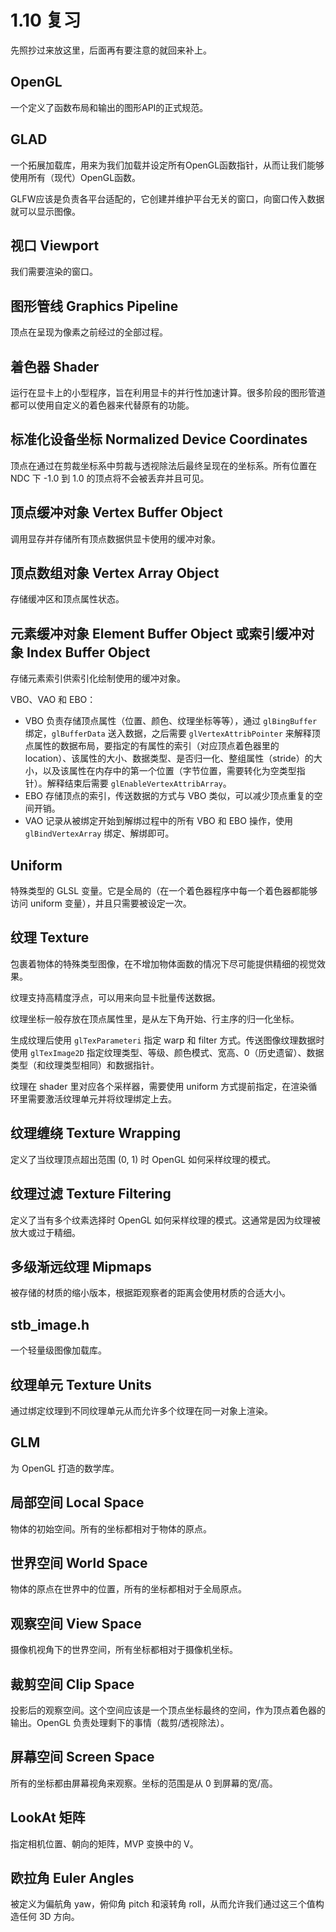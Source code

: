 # 1.10 复习

先照抄过来放这里，后面再有要注意的就回来补上。

## OpenGL

一个定义了函数布局和输出的图形API的正式规范。

## GLAD

一个拓展加载库，用来为我们加载并设定所有OpenGL函数指针，从而让我们能够使用所有（现代）OpenGL函数。

GLFW应该是负责各平台适配的，它创建并维护平台无关的窗口，向窗口传入数据就可以显示图像。

## 视口 Viewport

我们需要渲染的窗口。

## 图形管线 Graphics Pipeline

顶点在呈现为像素之前经过的全部过程。

## 着色器 Shader

运行在显卡上的小型程序，旨在利用显卡的并行性加速计算。很多阶段的图形管道都可以使用自定义的着色器来代替原有的功能。

## 标准化设备坐标 Normalized Device Coordinates

顶点在通过在剪裁坐标系中剪裁与透视除法后最终呈现在的坐标系。所有位置在 NDC 下 -1.0 到 1.0 的顶点将不会被丢弃并且可见。

## 顶点缓冲对象 Vertex Buffer Object

调用显存并存储所有顶点数据供显卡使用的缓冲对象。

## 顶点数组对象 Vertex Array Object

存储缓冲区和顶点属性状态。

## 元素缓冲对象 Element Buffer Object 或索引缓冲对象 Index Buffer Object

存储元素索引供索引化绘制使用的缓冲对象。

VBO、VAO 和 EBO：

- VBO 负责存储顶点属性（位置、颜色、纹理坐标等等），通过 `glBingBuffer` 绑定，`glBufferData` 送入数据，之后需要 `glVertexAttribPointer` 来解释顶点属性的数据布局，要指定的有属性的索引（对应顶点着色器里的 location）、该属性的大小、数据类型、是否归一化、整组属性（stride）的大小，以及该属性在内存中的第一个位置（字节位置，需要转化为空类型指针）。解释结束后需要 `glEnableVertexAttribArray`。
- EBO 存储顶点的索引，传送数据的方式与 VBO 类似，可以减少顶点重复的空间开销。
- VAO 记录从被绑定开始到解绑过程中的所有 VBO 和 EBO 操作，使用 `glBindVertexArray` 绑定、解绑即可。

## Uniform

特殊类型的 GLSL 变量。它是全局的（在一个着色器程序中每一个着色器都能够访问 uniform 变量），并且只需要被设定一次。

## 纹理 Texture

包裹着物体的特殊类型图像，在不增加物体面数的情况下尽可能提供精细的视觉效果。

纹理支持高精度浮点，可以用来向显卡批量传送数据。

纹理坐标一般存放在顶点属性里，是从左下角开始、行主序的归一化坐标。

生成纹理后使用 `glTexParameteri` 指定 warp 和 filter 方式。传送图像纹理数据时使用 `glTexImage2D` 指定纹理类型、等级、颜色模式、宽高、0（历史遗留）、数据类型（和纹理类型相同）和数据指针。

纹理在 shader 里对应各个采样器，需要使用 uniform 方式提前指定，在渲染循环里需要激活纹理单元并将纹理绑定上去。


## 纹理缠绕 Texture Wrapping

定义了当纹理顶点超出范围 (0, 1) 时 OpenGL 如何采样纹理的模式。

## 纹理过滤 Texture Filtering

定义了当有多个纹素选择时 OpenGL 如何采样纹理的模式。这通常是因为纹理被放大或过于精细。

## 多级渐远纹理 Mipmaps

被存储的材质的缩小版本，根据距观察者的距离会使用材质的合适大小。

## stb_image.h

一个轻量级图像加载库。

## 纹理单元 Texture Units

通过绑定纹理到不同纹理单元从而允许多个纹理在同一对象上渲染。

## GLM

为 OpenGL 打造的数学库。

## 局部空间 Local Space

物体的初始空间。所有的坐标都相对于物体的原点。

## 世界空间 World Space

物体的原点在世界中的位置，所有的坐标都相对于全局原点。

## 观察空间 View Space

摄像机视角下的世界空间，所有坐标都相对于摄像机坐标。

## 裁剪空间 Clip Space

投影后的观察空间。这个空间应该是一个顶点坐标最终的空间，作为顶点着色器的输出。OpenGL 负责处理剩下的事情（裁剪/透视除法）。

## 屏幕空间 Screen Space

所有的坐标都由屏幕视角来观察。坐标的范围是从 0 到屏幕的宽/高。

## LookAt 矩阵

指定相机位置、朝向的矩阵，MVP 变换中的 V。

## 欧拉角 Euler Angles

被定义为偏航角 yaw，俯仰角 pitch 和滚转角 roll，从而允许我们通过这三个值构造任何 3D 方向。